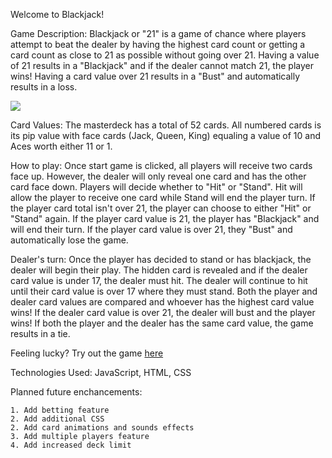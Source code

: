Welcome to Blackjack!

Game Description:
Blackjack or "21" is a game of chance where players attempt to beat the dealer by having the highest card count or getting a card count as close to 21 as possible without going over 21. Having a value of 21 results in a "Blackjack" and if the dealer cannot match 21, the player wins! Having a card value over 21 results in a "Bust" and automatically results in a loss.

<img src="../css/card-deck-css/images/Other/Blackjack Start Game.png">

Card Values:
The masterdeck has a total of 52 cards. All numbered cards is its pip value with face cards (Jack, Queen, King) equaling a value of 10 and Aces worth either 11 or 1. 

How to play:
Once start game is clicked, all players will receive two cards face up. However, the dealer will only reveal one card and has the other card face down. Players will decide whether to "Hit" or "Stand". Hit will allow the player to receive one card while Stand will end the player turn. If the player card total isn't over 21, the player can choose to either "Hit" or "Stand" again. If the player card value is 21, the player has "Blackjack" and will end their turn. If the player card value is over 21, they "Bust" and automatically lose the game. 

Dealer's turn:
Once the player has decided to stand or has blackjack, the dealer will begin their play. The hidden card is revealed and if the dealer card value is under 17, the dealer must hit. The dealer will continue to hit until their card value is over 17 where they must stand. Both the player and dealer card values are compared and whoever has the highest card value wins! If the dealer card value is over 21, the dealer will bust and the player wins! If both the player and the dealer has the same card value, the game results in a tie. 

Feeling lucky? Try out the game [here](https://stylec0.github.io/Blackjack/)

Technologies Used: JavaScript, HTML, CSS

Planned future enchancements: 

    1. Add betting feature
    2. Add additional CSS
    2. Add card animations and sounds effects
    3. Add multiple players feature
    4. Add increased deck limit